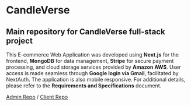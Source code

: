 # CandleVerse
## Main repository for CandleVerse full-stack project
This E-commerce Web Application was developed using **Next.js** for the frontend, **MongoDB** for data management, **Stripe** for secure payment processing, and cloud storage services provided by **Amazon AWS**. User access is made seamless through **Google login via Gmail**, facilitated by NextAuth. The application is also mobile responsive. 
For additional details, please refer to the **__Requirements and Specifications__** document. 

[Admin Repo](https://github.com/MalinaNeag/candleverse-admin) / [Client Repo](https://github.com/MalinaNeag/candleverse-client)


